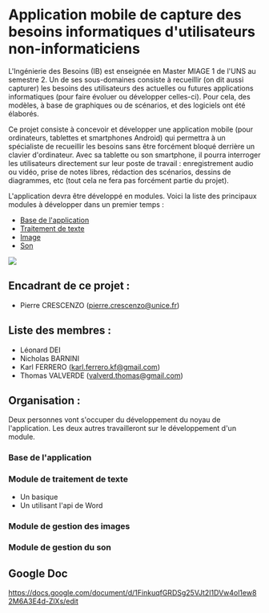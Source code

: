 # Application mobile de capture des besoins informatiques d'utilisateurs non-informaticiens 

  L'Ingénierie des Besoins (IB) est enseignée en Master MIAGE 1 de l'UNS au semestre 2. Un de ses sous-domaines consiste à recueillir (on dit aussi capturer) les besoins des utilisateurs des actuelles ou futures applications informatiques (pour faire évoluer ou développer celles-ci). Pour cela, des modèles, à base de graphiques ou de scénarios, et des logiciels ont été élaborés. 

  Ce projet consiste à concevoir et développer une application mobile (pour ordinateurs, tablettes et smartphones Android) qui permettra à un spécialiste de recueillir les besoins sans être forcément bloqué derrière un clavier d'ordinateur. Avec sa tablette ou son smartphone, il pourra interroger les utilisateurs directement sur leur poste de travail : enregistrement audio ou vidéo, prise de notes libres, rédaction des scénarios, dessins de diagrammes, etc (tout cela ne fera pas forcément partie du projet). 

L'application devra être développé en modules. Voici la liste des principaux modules à développer dans un premier temps : 

* [Base de l'application](#base)
* [Traitement de texte](#texte)
* [Image](#image)
* [Son](#son)

![](http://i.giphy.com/Gdtc36HCe3aFy.gif)

## Encadrant de ce projet :
* Pierre CRESCENZO (pierre.crescenzo@unice.fr)

## Liste des membres :
* Léonard DEI
* Nicholas BARNINI
* Karl FERRERO (karl.ferrero.kf@gmail.com)
* Thomas VALVERDE (valverd.thomas@gmail.com)

## Organisation :
Deux personnes vont s'occuper du développement du noyau de l'application.
Les deux autres travailleront sur le développement d'un module.

<a id="texte"/>

### Base de l'application
<a id="base"/>

### Module de traitement de texte

- Un basique
- Un utilisant l'api de Word


<a id="image"/>

### Module de gestion des images


<a id="son"/>

### Module de gestion du son

## Google Doc 
https://docs.google.com/document/d/1FinkuqfGRDSg25VJt2I1DVw4ol1ew82M6A3E4d-ZlXs/edit
